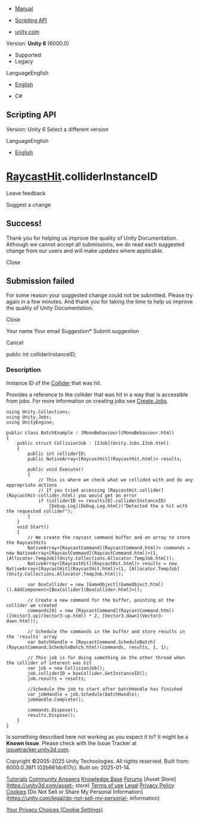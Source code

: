 [ ]()

  * [Manual](../Manual/index.html)
  * [Scripting API](../ScriptReference/index.html)

  * [unity.com](https://unity.com/)

Version: **Unity 6** (6000.0)

  * Supported
  * Legacy

LanguageEnglish

  * [English]()

  * C#

[ ](https://docs.unity3d.com)

## Scripting API

Version: Unity 6 Select a different version

LanguageEnglish

  * [English]()

#  [RaycastHit](RaycastHit.html).colliderInstanceID

Leave feedback

Suggest a change

## Success!

Thank you for helping us improve the quality of Unity Documentation. Although
we cannot accept all submissions, we do read each suggested change from our
users and will make updates where applicable.

Close

## Submission failed

For some reason your suggested change could not be submitted. Please <a>try
again</a> in a few minutes. And thank you for taking the time to help us
improve the quality of Unity Documentation.

Close

Your name Your email Suggestion* Submit suggestion

Cancel

[ ]()

public int colliderInstanceID;

### Description

Instance ID of the [Collider](Collider.html) that was hit.

Provides a reference to the collider that was hit in a way that is accessible
from jobs. For more information on creating jobs see [Create
Jobs](../Manual/JobSystemCreatingJobs.html).

    
    
    using Unity.Collections;
    using Unity.Jobs;
    using UnityEngine;  
      
    public class BatchExample : [MonoBehaviour](MonoBehaviour.html)
    {
        public struct CollisionJob : [IJob](Unity.Jobs.IJob.html)
        {
            public int colliderID;
            public NativeArray<[RaycastHit](RaycastHit.html)> results;  
      
            public void Execute()
            {
                // This is where we check what we collided with and do any appropriate actions
                // If you tried accessing [RaycastHit.collider](RaycastHit-collider.html) you would get an error
                if (colliderID == results[0].colliderInstanceID)
                    [Debug.Log](Debug.Log.html)("Detected the a hit with the requested collider");
            }
        }
        void Start()
        {
            // We create the raycast command buffer and an array to store the RaycastHits
            NativeArray<[RaycastCommand](RaycastCommand.html)> commands = new NativeArray<[RaycastCommand](RaycastCommand.html)>(1, [Allocator.TempJob](Unity.Collections.Allocator.TempJob.html));
            NativeArray<[RaycastHit](RaycastHit.html)> results = new NativeArray<[RaycastHit](RaycastHit.html)>(1, [Allocator.TempJob](Unity.Collections.Allocator.TempJob.html));  
      
            var boxCollider = new [GameObject](GameObject.html)().AddComponent<[BoxCollider](BoxCollider.html)>();  
      
            // Create a new command for the buffer, pointing at the collider we created
            commands[0] = new [RaycastCommand](RaycastCommand.html)([Vector3.up](Vector3-up.html) * 2, [Vector3.down](Vector3-down.html));  
      
            // Schedule the commands in the buffer and store results in the 'results' array
            var batchHandle = [RaycastCommand.ScheduleBatch](RaycastCommand.ScheduleBatch.html)(commands, results, 1, 1);  
      
            // This job is for doing something on the other thread when the collider of interest was hit
            var job = new CollisionJob();
            job.colliderID = boxCollider.GetInstanceID();
            job.results = results;  
      
            //Schedule the job to start after batchHandle has finished
            var jobHandle = job.Schedule(batchHandle);
            jobHandle.Complete();  
      
            commands.Dispose();
            results.Dispose();
        }
    }
    

Is something described here not working as you expect it to? It might be a
**Known Issue**. Please check with the Issue Tracker at
[issuetracker.unity3d.com](https://issuetracker.unity3d.com).

Copyright ©2005-2025 Unity Technologies. All rights reserved. Built from:
6000.0.36f1 (02b661dc617c). Built on: 2025-01-14.

[Tutorials](https://unity3d.com/learn) [Community
Answers](https://answers.unity3d.com) [Knowledge
Base](https://support.unity3d.com/hc/en-us)
[Forums](https://forum.unity3d.com) [Asset Store](https://unity3d.com/asset-
store) [Terms of use](https://docs.unity3d.com/Manual/TermsOfUse.html)
[Legal](https://unity.com/legal) [Privacy
Policy](https://unity.com/legal/privacy-policy)
[Cookies](https://unity.com/legal/cookie-policy) [Do Not Sell or Share My
Personal Information](https://unity.com/legal/do-not-sell-my-personal-
information)

[Your Privacy Choices (Cookie Settings)](javascript:void\(0\);)

